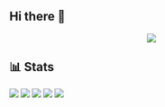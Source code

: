 ## Hi there 👋


<p align="center">
  <a href="https://skillicons.dev">
    <img src="https://skillicons.dev/icons?i=html,css,js,ts,python,nextjs,react,github,sourcetree,docker" />
  </a>
</p>



## 📊 Stats

![](http://github-profile-summary-cards.vercel.app/api/cards/profile-details?username=takapom&theme=gruvbox)
![](http://github-profile-summary-cards.vercel.app/api/cards/repos-per-language?username=takapom&theme=gruvbox)
![](http://github-profile-summary-cards.vercel.app/api/cards/most-commit-language?username=takapom&theme=gruvbox)
![](http://github-profile-summary-cards.vercel.app/api/cards/stats?username=takapom&theme=gruvbox)
![](http://github-profile-summary-cards.vercel.app/api/cards/productive-time?username=takapom&theme=gruvbox&utcOffset=9)


